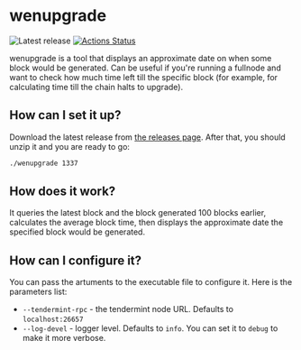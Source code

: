 # wenupgrade

![Latest release](https://img.shields.io/github/v/release/solarlabsteam/wenupgrade)
[![Actions Status](https://github.com/solarlabsteam/wenupgrade/workflows/test/badge.svg)](https://github.com/solarlabsteam/wenupgrade/actions)

wenupgrade is a tool that displays an approximate date on when some block would be generated. Can be useful if you're running a fullnode and want to check how much time left till the specific block (for example, for calculating time till the chain halts to upgrade).

## How can I set it up?

Download the latest release from [the releases page](https://github.com/solarlabsteam/missed-blocks-checker/releases/). After that, you should unzip it and you are ready to go:

```sh
./wenupgrade 1337
```

## How does it work?

It queries the latest block and the block generated 100 blocks earlier, calculates the average block time, then displays the approximate date the specified block would be generated. 

## How can I configure it?

You can pass the artuments to the executable file to configure it. Here is the parameters list:

- `--tendermint-rpc` - the tendermint node URL. Defaults to `localhost:26657`
- `--log-devel` - logger level. Defaults to `info`. You can set it to `debug` to make it more verbose.
